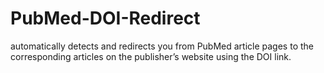 # PubMed-DOI-Redirect
automatically detects and redirects you from PubMed article pages to the corresponding articles on the publisher’s website using the DOI link. 
